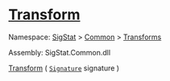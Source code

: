 # [Transform](./TangentExtraction-100663596.md)

Namespace: [SigStat]() > [Common](./../../README.md) > [Transforms](./../README.md)

Assembly: SigStat.Common.dll

[Transform](./TangentExtraction-100663596.md) ( [`Signature`](./../../Signature.md) signature )              
